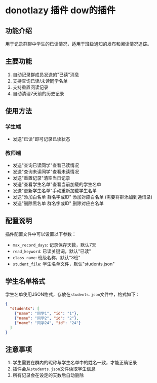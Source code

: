 # donotlazy 插件 dow的插件

## 功能介绍

用于记录群聊中学生的已读情况，适用于班级通知的发布和阅读情况追踪。

## 主要功能
1. 自动记录群成员发送的"已读"消息
2. 支持查询已读/未读同学名单
3. 支持重置阅读记录
4. 自动清理7天前的历史记录

## 使用方法

### 学生端
- 发送"已读"即可记录已读状态

### 教师端
- 发送"查询已读同学"查看已读情况
- 发送"查询未读同学"查看未读情况
- 发送"重置记录"清空当日记录
- 发送"查看学生名单"查看当前加载的学生名单 
- 发送"更新学生名单"手动重新加载学生名单
- 发送"添加白名单 群名字或ID" 添加对应白名单 (需要将群添加到通讯录)
- 发送"删除黑名单 群名字或ID" 删除对应白名单

## 配置说明

插件配置文件中可以设置以下参数：
- `max_record_days`: 记录保存天数，默认7天
- `read_keyword`: 已读关键词，默认"已读"
- `class_name`: 班级名称，默认"3班"
- `student_file`: 学生名单文件，默认"students.json"

## 学生名单格式

学生名单使用JSON格式，存放在`students.json`文件中，格式如下：

```json
{
  "students": [
    {"name": "同学1", "id": "1"},
    {"name": "同学2", "id": "2"},
    {"name": "同学24", "id": "24"}
  ]
}
```

## 注意事项

1. 学生需要在群内的昵称与学生名单中的姓名一致，才能正确记录
2. 插件会从`students.json`文件读取学生信息
3. 所有记录会在设定的天数后自动删除 
